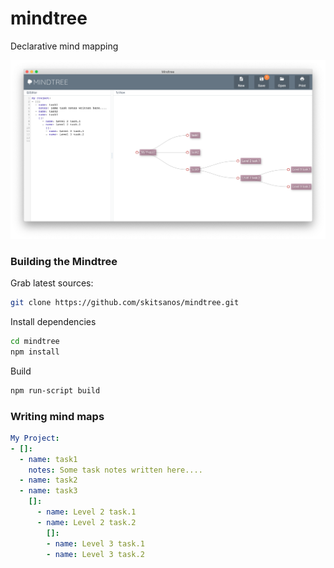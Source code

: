 # mindtree
Declarative mind mapping

![](mindtree-screenshot.png)

### Building the Mindtree

Grab latest sources:

```sh
git clone https://github.com/skitsanos/mindtree.git
```

Install dependencies

```sh
cd mindtree
npm install
```

Build

```sh
npm run-script build
```

### Writing mind maps

```yaml
My Project:
- []:
  - name: task1
    notes: Some task notes written here....
  - name: task2
  - name: task3
    []:
      - name: Level 2 task.1
      - name: Level 2 task.2
        []:
        - name: Level 3 task.1
        - name: Level 3 task.2
      
```
